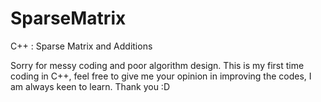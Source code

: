 # SparseMatrix
C++ : Sparse Matrix and Additions

Sorry for messy coding and poor algorithm design.
This is my first time coding in C++, feel free to give me your opinion in improving the codes, I am always keen to learn.
Thank you :D

